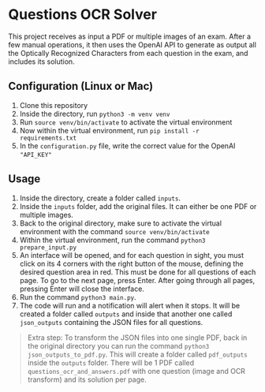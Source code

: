 # Questions OCR Solver

This project receives as input a PDF or multiple images of an exam.
After a few manual operations, it then uses the OpenAI API to generate as output all the Optically Recognized Characters from each question in the exam, and includes its solution.

## Configuration (Linux or Mac)

1. Clone this repository
2. Inside the directory, run `python3 -m venv venv`
3. Run `source venv/bin/activate` to activate the virtual environment
4. Now within the virtual environment, run `pip install -r requirements.txt`
5. In the `configuration.py` file, write the correct value for the OpenAI `"API_KEY"`

## Usage

1. Inside the directory, create a folder called `inputs`.
2. Inside the `inputs` folder, add the original files. It can either be one PDF or multiple images.
3. Back to the original directory, make sure to activate the virtual environment with the command `source venv/bin/activate`
4. Within the virtual environment, run the command `python3 prepare_input.py`
5. An interface will be opened, and for each question in sight, you must click on its 4 corners with the right button of the mouse, defining the desired question area in red. This must be done for all questions of each page. To go to the next page, press Enter. After going through all pages, pressing Enter will close the interface.
4. Run the command `python3 main.py`.
5. The code will run and a notification will alert when it stops. It will be created a folder called `outputs` and inside that another one called `json_outputs` containing the JSON files for all questions.

> Extra step: To transform the JSON files into one single PDF, back in the original directory you can run the command `python3 json_outputs_to_pdf.py`. This will create a folder called `pdf_outputs` inside the `outputs` folder. There will be 1 PDF called `questions_ocr_and_answers.pdf` with one question (image and OCR transform) and its solution per page.